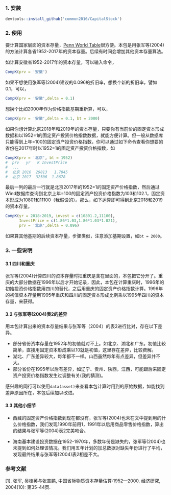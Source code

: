 ### 1. 安装

```R
devtools::install_github('common2016/CapitalStock')
```

### 2. 使用

要计算国家层面的资本存量，[Penn World Table](https://www.rug.nl/ggdc/productivity/pwt/)很方便。本包是用张军等(2004)的方法计算各省1952-2017年的资本存量。后续有时间会增加其他资本存量算法。

如计算安徽省1952-2017年的资本存量，可以输入命令，

```R
CompK(prv = '安徽')
```

如果不想使用张军等(2004)建议的0.096的折旧率，想换个新的折旧率，譬如0.1，可以，

```R
CompK(prv = '安徽',delta = 0.1)
```

想换个比如2000年作为价格指数基期重新算，可以，

```R
CompK(prv = '安徽',delta = 0.1, bt = 2000)
```

如果你想计算北京2018年和2019年的资本存量，只要你有当前价的固定资本形成数据和以1952=1的固定资产投资价格指数数据，就能方便计算。但一般从数据库只能得到上年=100的固定资产投资价格指数，你可以通过如下命令查看你想要的省份在2017年时以1952=1的固定资产投资价格指数，如

```R
CompK(prv = '北京', bt = 1952)
#  prv   yr   K InvestPrice
#  ...
#  北京 2016  29813   1.7845
#  北京 2017  32506  1.8678
```



最后一列的最后一行就是北京2017年的1952=1的固定资产价格指数，然后通过Wind数据库查询到北京上年=100的固定资产投资价格指数为103和102.1，固定资本形成为10801和11100（我假设的）。那么，如下运算即可得到北京2018和2019的资本存量。

```R
CompK(yr = 2018:2019, invest = c(10801.2,11100),
      InvestPrice = c(1.86*1.03,1.86*1.03*1.021),
      prv = '北京',delta = 0.096)
```

如果算其他基期的后续资本存量，步骤类似，注意添加基期设置，如`bt = 2000`。


###  3. 一些说明
#### 3.1 四川和重庆

张军等(2004)计算四川的资本存量时把重庆是含在里面的，本包把它分开了。重庆的大部分数据在1996年以后才开始记录，因此，本包在计算重庆时，1996年的初始投资价格指数用四川的替代，之后用重庆的固定资产价格指数计算。1996年的初值资本存量用1995年重庆和四川的固定资本形成比例乘以1995年四川的资本存量，来获得。

#### 3.2 与张军等(2004)表2的差异

用本包计算出来的资本存量结果与张军等（2004）的表2进行比对，存在以下差异。

- 部分省份资本存量在1952年的初值就对不上。如北京、湖北和广东。初值比较简单，直接用固定资本形成乘以10就是初值，这里存在差异，比较费解。
- 湖北、广东差异较大，每年都不一样。山西虽然每年有点差异，但差异并不大。
- 部分省份在1995年以后有差异，如辽宁、贵州、陕西，江西，可能跟后来固定资产投资价格指数发生过调整有关(我的猜测)。

感兴趣的同行可以使用`data(asset)`来查看本包计算时用到的原始数据，如能找到差异原因所在，本包后续加以改进。

#### 3.3 其他小细节

- 西藏的固定资产价格指数到现在都没有，张军等(2004)也未在文中提到用的什么价格指数，我们发现1990年前用1，1991年以后用商品零售价格指数，算出的结果与张军等(2004)表2完美吻合。

- 海南基本建设投资数据在1952-1970年，多数年份是缺失的，张军等(2004)也未提到如何处理该情况。我们用五年计划的加总数据对缺失年份进行了平均，发现最终结果与张军等(2004)表2相差不大。




### 参考文献

[1].	张军, 吴桂英与张吉鹏, 中国省际物质资本存量估算:1952—2000. 经济研究, 2004(10): 第35-44页.